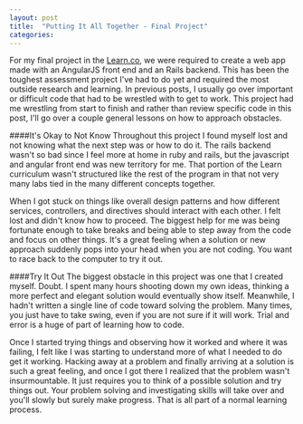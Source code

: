 ```yaml
---
layout: post
title:  "Putting It All Together - Final Project"
categories:
---
```


For my final project in the [Learn.co](https://flatironschool.com/), we were required to create a web app made with an AngularJS front end and an Rails backend. This has been the toughest assessment project I've had to do yet and required the most outside research and learning. In previous posts, I usually go over important or difficult code that had to be wrestled with to get to work. This project had me wrestling from start to finish and rather than review specific code in this post, I'll go over a couple general lessons on how to approach obstacles.

####It's Okay to Not Know
Throughout this project I found myself lost and not knowing what the next step was or how to do it. The rails backend wasn't so bad since I feel more at home in ruby and rails, but the javascript and angular front end was new territory for me. That portion of the Learn curriculum wasn't structured like the rest of the program in that not very many labs tied in the many different concepts together.

When I got stuck on things like overall design patterns and how different services, controllers, and directives should interact with each other. I felt lost and didn't know how to proceed. The biggest help for me was being fortunate enough to take breaks and being able to step away from the code and focus on other things. It's a great feeling when a solution or new approach suddenly pops into your head when you are not coding. You want to race back to the computer to try it out.

####Try It Out
The biggest obstacle in this project was one that I created myself. Doubt. I spent many hours shooting down my own ideas, thinking a more perfect and elegant solution would eventually show itself. Meanwhile, I hadn't written a single line of code toward solving the problem. Many times, you just have to take swing, even if you are not sure if it will work. Trial and error is a huge of part of learning how to code.

Once I started trying things and observing how it worked and where it was failing, I felt like I was starting to understand more of what I needed to do get it working. Hacking away at a problem and finally arriving at a solution is such a great feeling, and once I got there I realized that the problem wasn't insurmountable. It just requires you to think of a possible solution and try things out. Your problem solving and investigating skills will take over and you'll slowly but surely make progress. That is all part of a normal learning process.
